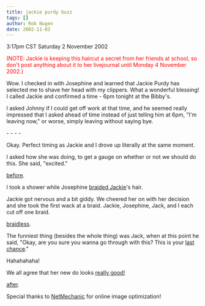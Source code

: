 ```yaml
---
title: jackie purdy buzz
tags: []
author: Rob Nugen
date: 2002-11-02
---
```


<p class=date>3:17pm CST Saturday 2 November 2002</p>

<p color=red><font color=red>(NOTE: Jackie is keeping this haircut a
secret from her friends at school, so don't post anything about it to
her livejournal until Monday 4 November 2002.)</font></p>

<p>Wow.  I checked in with Josephine and learned that Jackie Purdy has
selected me to shave her head with my clippers.  What a wonderful
blessing!  I called Jackie and confirmed a time - 6pm tonight at the
Bibby's.</p>

<p>I asked Johnny if I could get off work at that time, and he seemed
really impressed that I asked ahead of time instead of just telling
him at 6pm, "I'm leaving now," or worse, simply leaving without saying
bye.</p>

<p>- - - -</p>

<p>Okay.  Perfect timing as Jackie and I drove up literally at the
same moment.</p>

<p>I asked how she was doing, to get a gauge on whether or not we
should do this.  She said, "excited."</p>

<p><a href="/images/peeps/Jackie_Purdy/jackie_before.jpg">before</a>.</p>

<p>I took a shower while Josephine <a
href="/images/peeps/Jackie_Purdy/jackie_braids.jpg">braided Jackie</a>'s hair.</p>

<p>Jackie got nervous and a bit giddy.  We cheered her on with her
decision and she took the first wack at a braid.  Jackie, Josephine,
Jack, and I each cut off one braid.</p>

<p><a
href="/images/peeps/Jackie_Purdy/jackie_braidless.jpg">braidless</a>.</p>

<p>The funniest thing (besides the whole thing) was Jack, when at this
point he said, "Okay, are you sure you wanna go through with this?
This is your <a
href='/images/peeps/Jackie_Purdy/jackie_last_chance.jpg'>last
chance</a>."</p>

<p>Hahahahaha!</p>

<p>We all agree that her new do looks <a
href="/images/peeps/Jackie_Purdy/jackie_vogue.jpg">really good!</a></p>

<p><a href="/images/peeps/Jackie_Purdy/jackie_cute.jpg">after</a>.</p>

<p>Special thanks to <a
href="https://www.netmechanic.com/GIFBot/optimize-graphic.htm">NetMechanic</a>
for online image optimization!</a>
